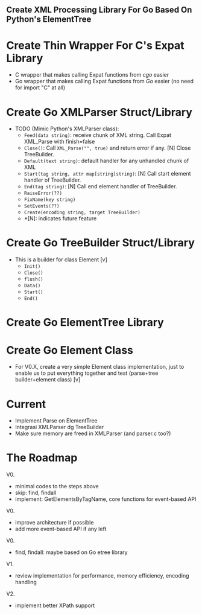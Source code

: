 ## Create XML Processing Library For Go Based On Python's ElementTree ##

# Create Thin Wrapper For C's Expat Library #
- C wrapper that makes calling Expat functions from *cgo* easier
- Go wrapper that makes calling Expat functions from *Go* easier (no need for import "C" at all)

# Create Go XMLParser Struct/Library #
- TODO (Mimic Python's XMLParser class):
    - `Feed(data string)`: receive chunk of XML string. Call Expat XML_Parse with finish=false
    - `Close()`: Call `XML_Parse("", true)` and return error if any. [N] Close TreeBuilder.
    - `Default(text string)`: default handler for any unhandled chunk of XML
    - `Start(tag string, attr map[string]string)`: [N] Call start element handler of TreeBuilder.
    - `End(tag string)`: [N] Call end element handler of TreeBuilder.
    - `RaiseError(??)`
    - `FixName(key string)`
    - `SetEvents(??)`
    - `Create(encoding string, target TreeBuilder)`
    - *[N]: indicates future feature

# Create Go TreeBuilder Struct/Library #
- This is a builder for class Element [v]
    - `Init()`
    - `Close()`
    - `flush()`
    - `Data()`
    - `Start()`
    - `End()`

# Create Go ElementTree Library #
# Create Go Element Class #
- For V0.X, create a very simple Element class implementation, just to enable us to put everything together and test (parse+tree builder+element class) [v]

# Current #
- Implement Parse on ElementTree
- Integrasi XMLParser dg TreeBuilder
- Make sure memory are freed in XMLParser (and parser.c too?)


# The Roadmap #
V0.
- minimal codes to the steps above
- skip: find, findall
- implement: GetElementsByTagName, core functions for event-based API

V0.
- improve architecture if possible
- add more event-based API if any left

V0.
- find, findall: maybe based on Go etree library

V1.
- review implementation for performance, memory efficiency, encoding handling

V2.
- implement better XPath support